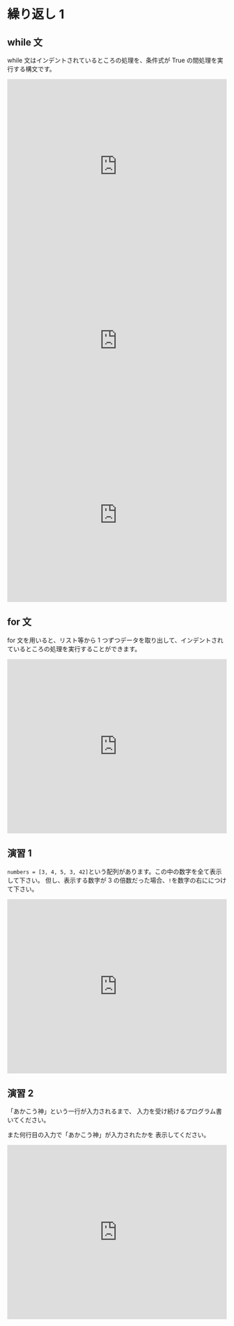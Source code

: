 # 繰り返し 1

## while 文

while 文はインデントされているところの処理を、条件式が True の間処理を実行する構文です。

<iframe height="400px" width="100%" src="https://repl.it/@akakou/13-1?lite=true" scrolling="no" frameborder="no" allowtransparency="true" allowfullscreen="true" sandbox="allow-forms allow-pointer-lock allow-popups allow-same-origin allow-scripts allow-modals"></iframe>

<iframe height="400px" width="100%" src="https://repl.it/@akakou/13-2?lite=true" scrolling="no" frameborder="no" allowtransparency="true" allowfullscreen="true" sandbox="allow-forms allow-pointer-lock allow-popups allow-same-origin allow-scripts allow-modals"></iframe>

<iframe height="400px" width="100%" src="https://repl.it/@akakou/13-3?lite=true" scrolling="no" frameborder="no" allowtransparency="true" allowfullscreen="true" sandbox="allow-forms allow-pointer-lock allow-popups allow-same-origin allow-scripts allow-modals"></iframe>

## for 文

for 文を用いると、リスト等から 1 つずつデータを取り出して、インデントされているところの処理を実行することができます。

<iframe height="400px" width="100%" src="https://repl.it/@akakou/13-4?lite=true" scrolling="no" frameborder="no" allowtransparency="true" allowfullscreen="true" sandbox="allow-forms allow-pointer-lock allow-popups allow-same-origin allow-scripts allow-modals"></iframe>

## 演習 1

`numbers = [3, 4, 5, 3, 42]`という配列があります。この中の数字を全て表示して下さい。
但し、表示する数字が 3 の倍数だった場合、`!`を数字の右ににつけて下さい。

<iframe height="400px" width="100%" src="https://repl.it/@akakou/13-5?lite=true" scrolling="no" frameborder="no" allowtransparency="true" allowfullscreen="true" sandbox="allow-forms allow-pointer-lock allow-popups allow-same-origin allow-scripts allow-modals"></iframe>

## 演習 2

「あかこう神」という一行が入力されるまで、
入力を受け続けるプログラム書いてください。

また何行目の入力で「あかこう神」が入力されたかを
表示してください。

<iframe height="400px" width="100%" src="https://repl.it/@akakou/13-6?lite=true" scrolling="no" frameborder="no" allowtransparency="true" allowfullscreen="true" sandbox="allow-forms allow-pointer-lock allow-popups allow-same-origin allow-scripts allow-modals"></iframe>